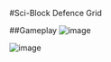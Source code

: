#Sci-Block Defence Grid

##Gameplay
![image](https://user-images.githubusercontent.com/7307287/147387758-01364f58-1609-4a8f-8aaa-5510203d6ed3.png)

![image](https://user-images.githubusercontent.com/7307287/147386103-f240744a-2225-409b-b154-e594eabe3b71.png)
